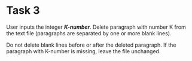 # Task 3

User inputs the integer ***K-number***. Delete paragraph with number K from the text file (paragraphs are separated by one or more blank lines).

Do not delete blank lines before or after the deleted paragraph. If the paragraph with K-number is missing, leave the file unchanged.
